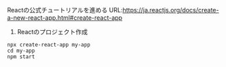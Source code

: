 Reactの公式チュートリアルを進める
URL:https://ja.reactjs.org/docs/create-a-new-react-app.html#create-react-app


1. Reactのプロジェクト作成

```
npx create-react-app my-app
cd my-app
npm start
```